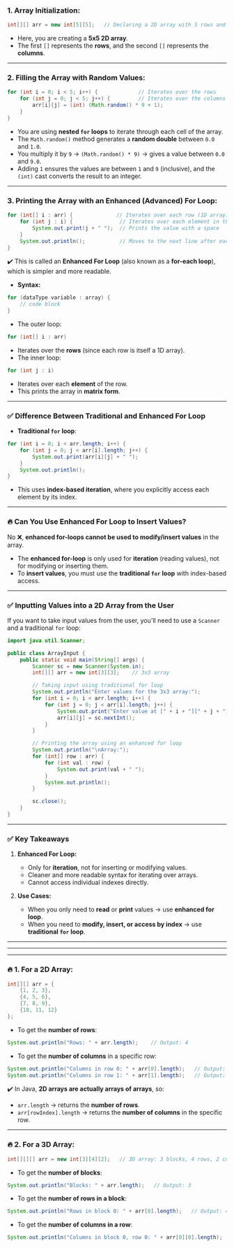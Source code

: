 ### **1. Array Initialization:**
```java
int[][] arr = new int[5][5];   // Declaring a 2D array with 5 rows and 5 columns
```
- Here, you are creating a **5x5 2D array**.
- The first `[]` represents the **rows**, and the second `[]` represents the **columns**.

---

### **2. Filling the Array with Random Values:**
```java
for (int i = 0; i < 5; i++) {             // Iterates over the rows
    for (int j = 0; j < 5; j++) {         // Iterates over the columns
        arr[i][j] = (int) (Math.random() * 9 + 1);
    }
}
```
- You are using **nested `for` loops** to iterate through each cell of the array.
- The `Math.random()` method generates a **random double** between `0.0` and `1.0`.
- You multiply it by `9` → `(Math.random() * 9)` → gives a value between `0.0` and `9.0`.
- Adding `1` ensures the values are between `1` and `9` (inclusive), and the `(int)` cast converts the result to an integer.

---

### **3. Printing the Array with an Enhanced (Advanced) For Loop:**
```java
for (int[] i : arr) {              // Iterates over each row (1D array)
    for (int j : i) {               // Iterates over each element in the row
        System.out.print(j + " ");  // Prints the value with a space
    }
    System.out.println();           // Moves to the next line after each row
}
```
✔️ This is called an **Enhanced For Loop** (also known as a **for-each loop**), which is simpler and more readable.

- **Syntax:**
```java
for (dataType variable : array) {
    // code block
}
```
- The outer loop:
```java
for (int[] i : arr)
```
  - Iterates over the **rows** (since each row is itself a 1D array).
- The inner loop:
```java
for (int j : i)
```
  - Iterates over each **element** of the row.
- This prints the array in **matrix form**.

---

### ✅ **Difference Between Traditional and Enhanced For Loop**

- **Traditional `for` loop**:
```java
for (int i = 0; i < arr.length; i++) { 
    for (int j = 0; j < arr[i].length; j++) {
        System.out.print(arr[i][j] + " ");
    }
    System.out.println();
}
```
- This uses **index-based iteration**, where you explicitly access each element by its index.

---

### 🔥 **Can You Use Enhanced For Loop to Insert Values?**
No ❌, **enhanced for-loops cannot be used to modify/insert values** in the array. 

- The **enhanced for-loop** is only used for **iteration** (reading values), not for modifying or inserting them.
- To **insert values**, you must use the **traditional `for` loop** with index-based access.

---

### ✅ **Inputting Values into a 2D Array from the User**

If you want to take input values from the user, you'll need to use a `Scanner` and a traditional `for` loop:
```java
import java.util.Scanner;

public class ArrayInput {
    public static void main(String[] args) {
        Scanner sc = new Scanner(System.in);
        int[][] arr = new int[3][3];    // 3x3 array

        // Taking input using traditional for loop
        System.out.println("Enter values for the 3x3 array:");
        for (int i = 0; i < arr.length; i++) {
            for (int j = 0; j < arr[i].length; j++) {
                System.out.print("Enter value at [" + i + "][" + j + "]: ");
                arr[i][j] = sc.nextInt();
            }
        }

        // Printing the array using an enhanced for loop
        System.out.println("\nArray:");
        for (int[] row : arr) {
            for (int val : row) {
                System.out.print(val + " ");
            }
            System.out.println();
        }

        sc.close();
    }
}
```

---

### ✅ **Key Takeaways**
1. **Enhanced For Loop:**
   - Only for **iteration**, not for inserting or modifying values.
   - Cleaner and more readable syntax for iterating over arrays.
   - Cannot access individual indexes directly.

2. **Use Cases:**
   - When you only need to **read** or **print** values → use **enhanced for loop**.
   - When you need to **modify, insert, or access by index** → use **traditional `for` loop**.


---
---
---

### 🔥 **1. For a 2D Array:**
```java
int[][] arr = {
    {1, 2, 3},
    {4, 5, 6},
    {7, 8, 9},
    {10, 11, 12}
};
```
- To get the **number of rows**:
```java
System.out.println("Rows: " + arr.length);    // Output: 4
```
- To get the **number of columns** in a specific row:
```java
System.out.println("Columns in row 0: " + arr[0].length);   // Output: 3
System.out.println("Columns in row 1: " + arr[1].length);   // Output: 3
```
✔️ In Java, **2D arrays are actually arrays of arrays**, so:
- `arr.length` → returns the **number of rows**.
- `arr[rowIndex].length` → returns the **number of columns** in the specific row.

---

### 🔥 **2. For a 3D Array:**
```java
int[][][] arr = new int[3][4][2];   // 3D array: 3 blocks, 4 rows, 2 columns
```
- To get the **number of blocks**:
```java
System.out.println("Blocks: " + arr.length);   // Output: 3
```
- To get the **number of rows in a block**:
```java
System.out.println("Rows in block 0: " + arr[0].length);   // Output: 4
```
- To get the **number of columns in a row**:
```java
System.out.println("Columns in block 0, row 0: " + arr[0][0].length);   // Output: 2
```